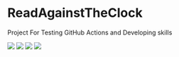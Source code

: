 # ReadAgainstTheClock
Project For Testing GitHub Actions and Developing skills

<img src = "https://img.shields.io/badge/React-20232A?style=for-the-badge&logo=react&logoColor=61DAFB"> <img src = "https://img.shields.io/badge/JavaScript-323330?style=for-the-badge&logo=javascript&logoColor=F7DF1E"> <img src = "https://img.shields.io/badge/github%20actions-%232671E5.svg?style=for-the-badge&logo=githubactions&logoColor=white"> <img src = "https://img.shields.io/badge/Node.js-43853D?style=for-the-badge&logo=node.js&logoColor=white">

